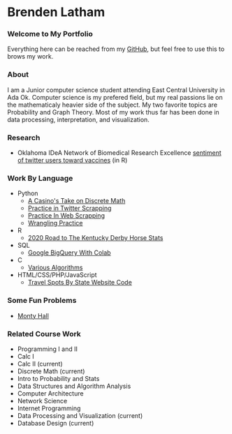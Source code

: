 # Brenden Latham
### Welcome to My Portfolio
Everything here can be reached from my [GitHub](https://github.com/BrendenLatham), but feel free to use this to brows my work.

### About
I am a Junior computer science student attending East Central University in Ada Ok. Computer science is my prefered field, but my real passions lie on the mathematicaly heavier side of the subject. My two favorite topics are Probability and Graph Theory. Most of my work thus far has been done in data processing, interpretation, and visualization.

### Research
- Oklahoma IDeA Network of Biomedical Research Excellence [sentiment of twitter users toward vaccines](https://rpubs.com/BrendenLatham/803073) (in R)

### Work By Language
- Python
  - [A Casino's Take on Discrete Math](https://github.com/BrendenLatham/DiscreteMath/blob/main/projectpart5.ipynb)
  - [Practice in Twitter Scrapping](https://github.com/BrendenLatham/Data_Viz/blob/main/TwitterScrape.ipynb)
  - [Practice In Web Scrapping](https://github.com/BrendenLatham/Data_Viz/blob/main/WebScraping.ipynb)
  - [Wrangling Practice](https://github.com/BrendenLatham/Data_Viz/blob/main/WranglingBanks.ipynb)
- R
  - [2020 Road to The Kentucky Derby Horse Stats](https://github.com/BrendenLatham/horse-stats/blob/main/myfirstmarkdown.Rmd)
- SQL
  - [Google BigQuery With Colab](https://github.com/BrendenLatham/Data_Viz/blob/main/BigQuery.ipynb)
- C
  - [Various Algorithms](https://github.com/BrendenLatham/C-practice)
- HTML/CSS/PHP/JavaScript
  - [Travel Spots By State Website Code](https://github.com/BrendenLatham/web-programming)

### Some Fun Problems
- [Monty Hall](https://github.com/BrendenLatham/simulations/blob/main/MontyHall.ipynb)

### Related Course Work
  - Programming I and II
  - Calc I
  - Calc II (current)
  - Discrete Math (current)
  - Intro to Probability and Stats
  - Data Structures and Algorithm Analysis
  - Computer Architecture
  - Network Science
  - Internet Programming
  - Data Processing and Visualization (current)
  - Database Design (current)
